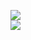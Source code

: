 [![](https://img.shields.io/badge/Made%20With-Github%20Spray-lightgrey.svg?style=for-the-badge&logo=github)](https://github.com/Annihil/github-spray#6644)  
[![](https://i.imgur.com/2DrTn0Z.gif)](https://github.com/Annihil/github-spray)